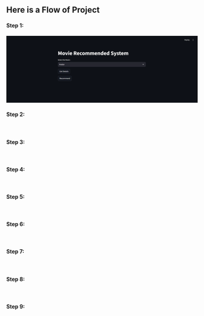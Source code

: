 <h2>Here is a Flow of Project</h2>

<h4>Step 1:</h4>
<img src = "https://github.com/Tanay7227/Movie_Recommendation_System./blob/main/Movie%20Recommendation%20System/Images/1.png">
<h4>Step 2:</h4>
<img src = "">
<h4>Step 3:</h4>
<img src = "">
<h4>Step 4:</h4>
<img src = "">
<h4>Step 5:</h4>
<img src = "">
<h4>Step 6:</h4>
<img src = "">
<h4>Step 7:</h4>
<img src = "">
<h4>Step 8:</h4>
<img src = "">
<h4>Step 9:</h4>
<img src = "">
